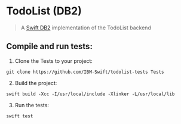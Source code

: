 # TodoList (DB2)

> A [Swift DB2](https://github.com/IBM-DTeam/swift-for-db2) implementation of the TodoList backend

## Compile and run tests:

1. Clone the Tests to your project:

  `git clone https://github.com/IBM-Swift/todolist-tests Tests`

2. Build the project: 

  `swift build -Xcc -I/usr/local/include -Xlinker -L/usr/local/lib`

3. Run the tests:

  `swift test`



